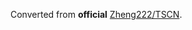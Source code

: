 Converted from **official** [Zheng222/TSCN](https://github.com/Zheng222/TSCN/tree/0508cfb7da6ca2e03113e7de5975a4a462c63bbe).
